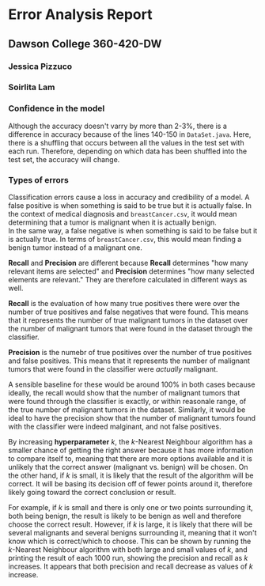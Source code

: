 # Error Analysis Report
## Dawson College 360-420-DW
### Jessica Pizzuco
### Soirlita Lam

### Confidence in the model
Although the accuracy doesn't varry by more than 2-3%, there is a difference in
accuracy because of the lines 140-150 in `DataSet.java`. Here, there is 
a shuffling that occurs between all the values in the test set with each run.
Therefore, depending on which data has been shuffled into the test set, the
accuracy will change.

### Types of errors
Classification errors cause a loss in accuracy and credibility of a model.
A false positive is when something is said to be true but it is actually false. 
In the context of medical diagnosis and `breastCancer.csv`, it would mean determining
that a tumor is malignant when it is actually benign.  
In the same way, a false negative is when something is said to be false but it is actually true.
In terms of `breastCancer.csv`, this would mean finding a benign tumor instead of a malignant one.

**Recall** and **Precision** are different because **Recall** determines "how many relevant items are selected"
and **Precision** determines "how many selected elements are relevant." They are therefore calculated in different ways as well.

**Recall** is the evaluation of how many true positives there were over the number of true positives and false negatives that
were found. This means that it represents the number of true malignant tumors in the dataset over the number of 
malignant tumors that were found in the dataset through the classifier. 

**Precision** is the numebr of true positives over the number of true positives and false positives.
This means that it represents the number of malignant tumors that were found in the classifier were *actually* malignant. 

A sensible baseline for these would be around 100% in both cases because ideally, 
the recall would show that the number of malignant tumors that were found through the classifier is exactly,
or within reasonale range, of the true number of malignant tumors in the dataset. 
Similarly, it would be ideal to have the precision show that the number of malignant tumors found with the 
classifier were indeed malginant, and not false positives.
 

By increasing **hyperparameter** *k*, the *k*-Nearest Neighbour algorithm has a smaller chance of getting
the right answer because it has more information to compare itself to, meaning that there are more options available and it is unlikely that
the correct answer (malignant vs. benign) will be chosen. On the other hand, if *k* is small,
it is likely that the result of the algorithm will be correct. It will be basing its decision off of fewer 
points around it, therefore likely going toward the correct conclusion or result. 

For example, if *k* is small and there is only one or two points surrounding it, both being benign, the result is likely
to be benign as well and therefore choose the correct result. However, if *k* is large, it is likely that there will be 
several malignants and several benigns surrounding it, meaning that it won't know which is correct/which to choose. 
This can be shown by running the *k*-Nearest Neighbour algorithm with both large and small values of *k*,
and printing the result of each 1000 run, showing the precision and recall as *k* increases. 
It appears that both precision and recall decrease as values of *k* increase.  
